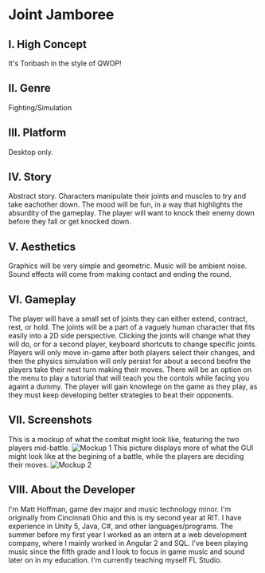 # Joint Jamboree
## I. High Concept
It's Toribash in the style of QWOP!
## II. Genre
Fighting/Simulation
## III. Platform
Desktop only.
## IV. Story
Abstract story. Characters manipulate their joints and muscles to try and take eachother down. The mood will be fun, in a way that highlights the absurdity of the gameplay. The player will want to knock their enemy down before they fall or get knocked down.
## V. Aesthetics
Graphics will be very simple and geometric. Music will be ambient noise. Sound effects will come from making contact and ending the round.
## VI. Gameplay
The player will have a small set of joints they can either extend, contract, rest, or hold. The joints will be a part of a vaguely human character that fits easily into a 2D side perspective. Clicking the joints will change what they will do, or for a second player, keyboard shortcuts to change specific joints. Players will only move in-game after both players select their changes, and then the physics simulation will only persist for about a second beofre the players take their next turn making their moves. There will be an option on the menu to play a tutorial that will teach you the contols while facing you againt a dummy. The player will gain knowlege on the game as they play, as they must keep developing better strategies to beat their opponents.
## VII. Screenshots
This is a mockup of what the combat might look like, featuring the two players mid-battle.
<img src="https://people.rit.edu/mvh9602/230/images/230%20Mockup%201.png" alt="Mockup 1">
This picture displays more of what the GUI might look like at the begining of a battle, while the players are deciding their moves.
<img src="https://people.rit.edu/mvh9602/230/images/230%20Mockup%202.png" alt="Mockup 2">
## VIII. About the Developer
I'm Matt Hoffman, game dev major and music technology minor. I'm originally from Cincinnati Ohio and this is my second year at RIT. I have experience in Unity 5, Java, C#, and other languages/programs. The summer before my first year I worked as an intern at a web development company, where I mainly worked in Angular 2 and SQL. I've been playing music since the fifth grade and I look to focus in game music and sound later on in my education. I'm currently teaching myself FL Studio.
